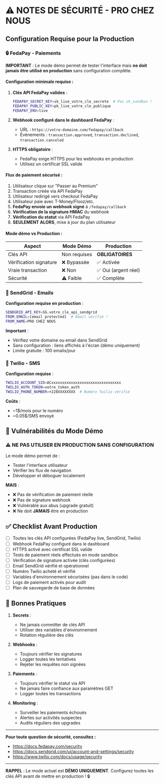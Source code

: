# ⚠️ NOTES DE SÉCURITÉ - PRO CHEZ NOUS

## Configuration Requise pour la Production

### 🔒 FedaPay - Paiements

**IMPORTANT** : Le mode démo permet de tester l'interface mais **ne doit jamais être utilisé en production** sans configuration complète.

#### Configuration minimale requise :

1. **Clés API FedaPay valides** :
   ```bash
   FEDAPAY_SECRET_KEY=sk_live_votre_cle_secrete  # Pas sk_sandbox !
   FEDAPAY_PUBLIC_KEY=pk_live_votre_cle_publique
   FEDAPAY_ENV=live
   ```

2. **Webhook configuré dans le dashboard FedaPay** :
   - URL : `https://votre-domaine.com/fedapay/callback`
   - Événements : `transaction.approved`, `transaction.declined`, `transaction.canceled`

3. **HTTPS obligatoire** :
   - FedaPay exige HTTPS pour les webhooks en production
   - Utilisez un certificat SSL valide

#### Flux de paiement sécurisé :

1. Utilisateur clique sur "Passer au Premium"
2. Transaction créée via API FedaPay
3. Utilisateur redirigé vers checkout FedaPay
4. Utilisateur paie avec T-Money/Flooz/etc.
5. **FedaPay envoie un webhook signé** à `/fedapay/callback`
6. **Vérification de la signature HMAC** du webhook
7. **Vérification du statut** via API FedaPay
8. **SEULEMENT ALORS**, mise à jour du plan utilisateur

#### Mode démo vs Production :

| Aspect | Mode Démo | Production |
|--------|-----------|------------|
| Clés API | Non requises | **OBLIGATOIRES** |
| Vérification signature | ❌ Bypassée | ✅ Activée |
| Vraie transaction | ❌ Non | ✅ Oui (argent réel) |
| Sécurité | ⚠️ Faible | ✅ Complète |

### 📧 SendGrid - Emails

**Configuration requise en production** :

```bash
SENDGRID_API_KEY=SG.votre_cle_api_sendgrid
FROM_EMAIL=[email protected]  # Email vérifié !
FROM_NAME=PRO CHEZ NOUS
```

**Important** :
- Vérifiez votre domaine ou email dans SendGrid
- Sans configuration : liens affichés à l'écran (démo uniquement)
- Limite gratuite : 100 emails/jour

### 📱 Twilio - SMS

**Configuration requise** :

```bash
TWILIO_ACCOUNT_SID=ACxxxxxxxxxxxxxxxxxxxxxxxxxxxxxxxx
TWILIO_AUTH_TOKEN=votre_token_auth
TWILIO_PHONE_NUMBER=+228XXXXXXXX  # Numéro Twilio vérifié
```

**Coûts** :
- ~1$/mois pour le numéro
- ~0.05$/SMS envoyé

## 🚨 Vulnérabilités du Mode Démo

### ⚠️ NE PAS UTILISER EN PRODUCTION SANS CONFIGURATION

Le mode démo permet de :
- Tester l'interface utilisateur
- Vérifier les flux de navigation
- Développer et déboguer localement

**MAIS** :
- ❌ Pas de vérification de paiement réelle
- ❌ Pas de signature webhook
- ❌ Vulnérable aux abus (upgrade gratuit)
- ❌ Ne doit **JAMAIS** être en production

## ✅ Checklist Avant Production

- [ ] Toutes les clés API configurées (FedaPay live, SendGrid, Twilio)
- [ ] Webhook FedaPay configuré dans le dashboard
- [ ] HTTPS activé avec certificat SSL valide
- [ ] Tests de paiement réels effectués en mode sandbox
- [ ] Vérification de signature activée (clés configurées)
- [ ] Email SendGrid vérifié et opérationnel
- [ ] Numéro Twilio acheté et vérifié
- [ ] Variables d'environnement sécurisées (pas dans le code)
- [ ] Logs de paiement activés pour audit
- [ ] Plan de sauvegarde de base de données

## 🔐 Bonnes Pratiques

1. **Secrets** :
   - Ne jamais committer de clés API
   - Utiliser des variables d'environnement
   - Rotation régulière des clés

2. **Webhooks** :
   - Toujours vérifier les signatures
   - Logger toutes les tentatives
   - Rejeter les requêtes non signées

3. **Paiements** :
   - Toujours vérifier le statut via API
   - Ne jamais faire confiance aux paramètres GET
   - Logger toutes les transactions

4. **Monitoring** :
   - Surveiller les paiements échoués
   - Alertes sur activités suspectes
   - Audits réguliers des upgrades

---

**Pour toute question de sécurité, consultez :**
- https://docs.fedapay.com/security
- https://docs.sendgrid.com/ui/account-and-settings/security
- https://www.twilio.com/docs/usage/security

---

**RAPPEL** : Le mode actuel est **DÉMO UNIQUEMENT**. 
Configurez toutes les clés API avant de mettre en production ! 🔒
